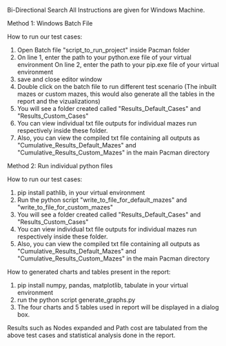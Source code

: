 Bi-Directional Search 
All Instructions are given for Windows Machine.

Method 1: Windows Batch File

How to run our test cases: 

1. Open Batch file "script_to_run_project" inside Pacman folder
2. On line 1, enter the path to your python.exe file of your virtual environment
   On line 2, enter the path to your pip.exe file of your virtual environment
3. save and close editor window
4. Double click on the batch file to run different test scenario (The inbuilt mazes or custom mazes, this would also generate all the tables in the report and the vizualizations)
5. You will see a folder created called "Results_Default_Cases" and "Results_Custom_Cases"
6. You can view individual txt file outputs for individual mazes run respectively inside these folder.
7. Also, you can view the compiled txt file containing all outputs as "Cumulative_Results_Default_Mazes" and "Cumulative_Results_Custom_Mazes" in the main Pacman directory

Method 2: Run individual python files

How to run our test cases: 
1. pip install pathlib, in your virtual environment
2. Run the python script "write_to_file_for_default_mazes" and "write_to_file_for_custom_mazes"
3. You will see a folder created called "Results_Default_Cases" and "Results_Custom_Cases"
4. You can view individual txt file outputs for individual mazes run respectively inside these folder.
5. Also, you can view the compiled txt file containing all outputs as "Cumulative_Results_Default_Mazes" and "Cumulative_Results_Custom_Mazes" in the main Pacman directory

How to generated charts and tables present in the report:
1. pip install numpy, pandas, matplotlib, tabulate in your virtual environment
2. run the python script generate_graphs.py
3. The four charts and 5 tables used in report will be displayed in a dialog box.

Results such as Nodes expanded and Path cost are tabulated from the above test cases and statistical analysis done in the report.
